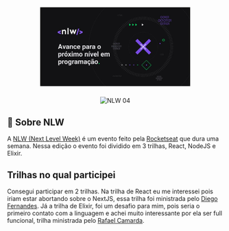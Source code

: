 <h1 align="center">
  <img alt="nlw4" title="nlw4" width="350" src=".github/nlw.jpeg" />
</h1>

<p align="center">
 <img src="https://img.shields.io/static/v1?label=NLW&message=04&color=8257E5&labelColor=000000" alt="NLW 04" />
</p>

## 📖 Sobre NLW
A [NLW (Next Level Week)](https://nextlevelweek.com/) é um evento feito pela [Rocketseat](https://rocketseat.com.br/) que dura uma semana. Nessa edição o evento foi dividido em 3 trilhas, React, NodeJS e Elixir.

## Trilhas no qual participei
Consegui participar em 2 trilhas. Na trilha de React eu me interessei pois iriam estar abortando sobre o NextJS, essa trilha foi ministrada pelo [Diego Fernandes](https://github.com/diego3g). Já a trilha de Elixir, foi um desafio para mim, pois seria o primeiro contato com a linguagem e achei muito interessante por ela ser full funcional, trilha ministrada pelo [Rafael Camarda](https://github.com/RafaelCamarda).